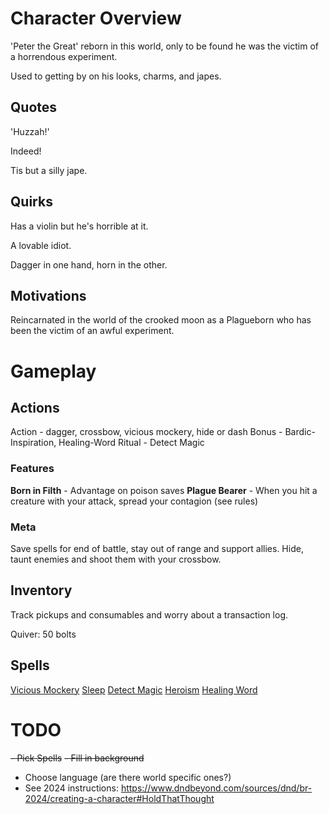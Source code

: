 # Character Overview
'Peter the Great' reborn in this world, only to be found he was the victim of a horrendous experiment.

Used to getting by on his looks, charms, and japes.

## Quotes
'Huzzah!'

Indeed!

Tis but a silly jape.

## Quirks
Has a violin but he's horrible at it.

A lovable idiot.

Dagger in one hand, horn in the other.

## Motivations
Reincarnated in the world of the crooked moon as a Plagueborn who has been the victim of an awful experiment.

# Gameplay
## Actions
Action - dagger, crossbow, vicious mockery, hide or dash
Bonus - Bardic-Inspiration, Healing-Word
Ritual - Detect Magic

### Features
**Born in Filth** - Advantage on poison saves
**Plague Bearer** - When you hit a creature with your attack, spread your contagion (see rules)

### Meta
Save spells for end of battle, stay out of range and support allies.
Hide, taunt enemies and shoot them with your crossbow.

## Inventory
Track pickups and consumables and worry about a transaction log.

Quiver: 50 bolts

## Spells
[Vicious Mockery](https://roll20.net/compendium/dnd5e/Spells:Vicious%20Mockery?expansion=33335)
[Sleep](https://www.dndbeyond.com/spells/2619064-sleep)
[Detect Magic](https://www.dndbeyond.com/spells/2619097-detect-magic)
[Heroism](https://www.dndbeyond.com/spells/2619151-heroism)
[Healing Word](https://www.dndbeyond.com/spells/2619143-healing-word)

# TODO
~~- Pick Spells~~
~~- Fill in background~~
- Choose language (are there world specific ones?)
- See 2024 instructions: https://www.dndbeyond.com/sources/dnd/br-2024/creating-a-character#HoldThatThought
